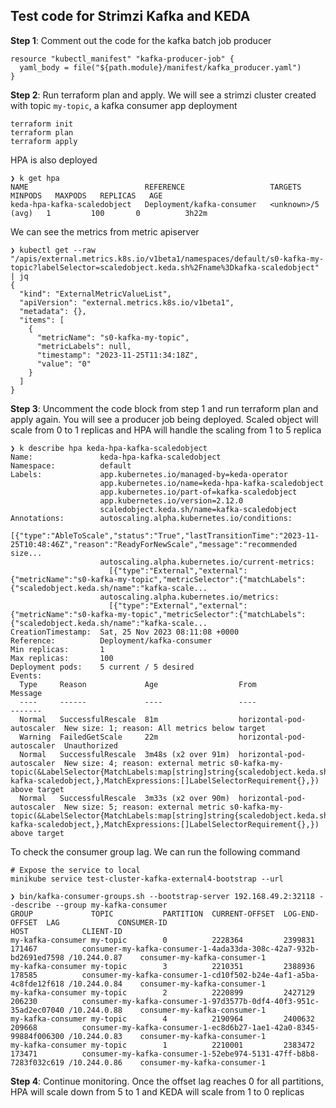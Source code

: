 ## Test code for Strimzi Kafka and KEDA

**Step 1**: Comment out the code for the kafka batch job producer

```
resource "kubectl_manifest" "kafka-producer-job" {
  yaml_body = file("${path.module}/manifest/kafka_producer.yaml")
}
```

**Step 2**: Run terraform plan and apply. We will see a strimzi cluster created with topic `my-topic`, a kafka consumer app deployment

```
terraform init
terraform plan
terraform apply
```
HPA is also deployed
```
❯ k get hpa
NAME                          REFERENCE                   TARGETS             MINPODS   MAXPODS   REPLICAS   AGE
keda-hpa-kafka-scaledobject   Deployment/kafka-consumer   <unknown>/5 (avg)   1         100       0          3h22m
```
We can see the metrics from metric apiserver
```
❯ kubectl get --raw "/apis/external.metrics.k8s.io/v1beta1/namespaces/default/s0-kafka-my-topic?labelSelector=scaledobject.keda.sh%2Fname%3Dkafka-scaledobject" | jq
{
  "kind": "ExternalMetricValueList",
  "apiVersion": "external.metrics.k8s.io/v1beta1",
  "metadata": {},
  "items": [
    {
      "metricName": "s0-kafka-my-topic",
      "metricLabels": null,
      "timestamp": "2023-11-25T11:34:18Z",
      "value": "0"
    }
  ]
}
```

**Step 3**: Uncomment the code block from step 1 and run terraform plan and apply again.
You will see a producer job being deployed. Scaled object will scale from 0 to 1 replicas and HPA will handle the scaling from 1 to 5 replica

```
❯ k describe hpa keda-hpa-kafka-scaledobject
Name:               keda-hpa-kafka-scaledobject
Namespace:          default
Labels:             app.kubernetes.io/managed-by=keda-operator
                    app.kubernetes.io/name=keda-hpa-kafka-scaledobject
                    app.kubernetes.io/part-of=kafka-scaledobject
                    app.kubernetes.io/version=2.12.0
                    scaledobject.keda.sh/name=kafka-scaledobject
Annotations:        autoscaling.alpha.kubernetes.io/conditions:
                      [{"type":"AbleToScale","status":"True","lastTransitionTime":"2023-11-25T10:48:46Z","reason":"ReadyForNewScale","message":"recommended size...
                    autoscaling.alpha.kubernetes.io/current-metrics:
                      [{"type":"External","external":{"metricName":"s0-kafka-my-topic","metricSelector":{"matchLabels":{"scaledobject.keda.sh/name":"kafka-scale...
                    autoscaling.alpha.kubernetes.io/metrics:
                      [{"type":"External","external":{"metricName":"s0-kafka-my-topic","metricSelector":{"matchLabels":{"scaledobject.keda.sh/name":"kafka-scale...
CreationTimestamp:  Sat, 25 Nov 2023 08:11:08 +0000
Reference:          Deployment/kafka-consumer
Min replicas:       1
Max replicas:       100
Deployment pods:    5 current / 5 desired
Events:
  Type     Reason             Age                  From                       Message
  ----     ------             ----                 ----                       -------
  Normal   SuccessfulRescale  81m                  horizontal-pod-autoscaler  New size: 1; reason: All metrics below target
  Warning  FailedGetScale     22m                  horizontal-pod-autoscaler  Unauthorized
  Normal   SuccessfulRescale  3m48s (x2 over 91m)  horizontal-pod-autoscaler  New size: 4; reason: external metric s0-kafka-my-topic(&LabelSelector{MatchLabels:map[string]string{scaledobject.keda.sh/name: kafka-scaledobject,},MatchExpressions:[]LabelSelectorRequirement{},}) above target
  Normal   SuccessfulRescale  3m33s (x2 over 90m)  horizontal-pod-autoscaler  New size: 5; reason: external metric s0-kafka-my-topic(&LabelSelector{MatchLabels:map[string]string{scaledobject.keda.sh/name: kafka-scaledobject,},MatchExpressions:[]LabelSelectorRequirement{},}) above target
```

To check the consumer group lag. We can run the following command
```
# Expose the service to local
minikube service test-cluster-kafka-external4-bootstrap --url

❯ bin/kafka-consumer-groups.sh --bootstrap-server 192.168.49.2:32118 --describe --group my-kafka-consumer
GROUP             TOPIC           PARTITION  CURRENT-OFFSET  LOG-END-OFFSET  LAG             CONSUMER-ID                                                       HOST            CLIENT-ID
my-kafka-consumer my-topic        0          2228364         2399831         171467          consumer-my-kafka-consumer-1-4ada33da-308c-42a7-932b-bd2691ed7598 /10.244.0.87    consumer-my-kafka-consumer-1
my-kafka-consumer my-topic        3          2210351         2388936         178585          consumer-my-kafka-consumer-1-cd10f502-b24e-4af1-a5ba-4c8fde12f618 /10.244.0.84    consumer-my-kafka-consumer-1
my-kafka-consumer my-topic        2          2220899         2427129         206230          consumer-my-kafka-consumer-1-97d3577b-0df4-40f3-951c-35ad2ec07040 /10.244.0.88    consumer-my-kafka-consumer-1
my-kafka-consumer my-topic        4          2190964         2400632         209668          consumer-my-kafka-consumer-1-ec8d6b27-1ae1-42a0-8345-99884f006300 /10.244.0.83    consumer-my-kafka-consumer-1
my-kafka-consumer my-topic        1          2210001         2383472         173471          consumer-my-kafka-consumer-1-52ebe974-5131-47ff-b8b8-7283f032c619 /10.244.0.86    consumer-my-kafka-consumer-1

```

**Step 4**: Continue monitoring. Once the offset lag reaches 0 for all partitions, HPA will scale down from 5 to 1 and KEDA will scale from 1 to 0 replicas
